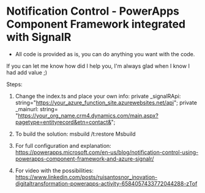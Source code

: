 # Notification Control - PowerApps Component Framework integrated with SignalR
- All code is provided as is, you can do anything you want with the code.

If you can let me know how did I help you, I'm always glad when I know I had add value ;)

Steps:

1) Change the index.ts and place your own info:
private _signalRApi: string="https://your_azure_function_site.azurewebsites.net/api";
private _mainurl: string=  "https://your_org_name.crm4.dynamics.com/main.aspx?pagetype=entityrecord&etn=contact&";

2) To build the solution:
msbuild /t:restore
Msbuild

3) For full configuration and explanation:
https://powerapps.microsoft.com/en-us/blog/notification-control-using-powerapps-component-framework-and-azure-signalr/

4) For video with the possibilities:
https://www.linkedin.com/posts/ruisantosnor_inovation-digitaltransformation-powerapps-activity-6584057433772044288-zTof


